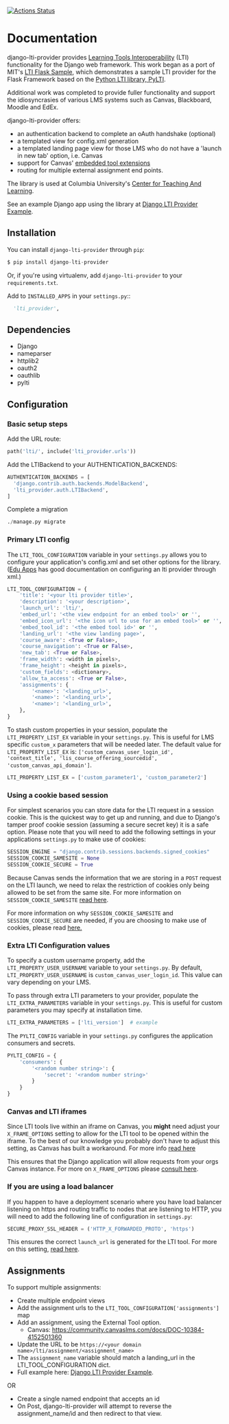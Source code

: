 [![Actions Status](https://github.com/ccnmtl/django-lti-provider/workflows/build-and-test/badge.svg)](https://github.com/ccnmtl/django-lti-provider/actions)

# Documentation

django-lti-provider provides [Learning Tools Interoperability](https://en.wikipedia.org/wiki/Learning_Tools_Interoperability)
(LTI) functionality for the Django web framework. This
work began as a port of MIT's [LTI Flask Sample](https://github.com/mitodl/mit_lti_flask_sample),
which demonstrates a sample LTI provider for the Flask Framework based on
the [Python LTI library, PyLTI](https://github.com/mitodl/pylti).

Additional work was completed to provide fuller functionality and support the idiosyncrasies of various LMS systems
such as Canvas, Blackboard, Moodle and EdEx.

django-lti-provider offers:

* an authentication backend to complete an oAuth handshake (optional)
* a templated view for config.xml generation
* a templated landing page view for those LMS who do not have a 'launch in new tab' option, i.e. Canvas
* support for Canvas' [embedded tool extensions](https://canvas.instructure.com/doc/api/file.editor_button_tools.html)
* routing for multiple external assignment end points.

The library is used at Columbia University's [Center for Teaching And Learning](http://ctl.columbia.edu).

See an example Django app using the library at [Django LTI Provider Example](https://github.com/ccnmtl/django-lti-provider-example).

## Installation

You can install ```django-lti-provider``` through ```pip```:

```python
$ pip install django-lti-provider
```
Or, if you're using virtualenv, add ```django-lti-provider``` to your ```requirements.txt```.

Add to ```INSTALLED_APPS``` in your ```settings.py```::

```python
  'lti_provider',
```

## Dependencies

* Django
* nameparser
* httplib2
* oauth2
* oauthlib
* pylti

## Configuration

### Basic setup steps

Add the URL route:

```python
path('lti/', include('lti_provider.urls'))

```

Add the LTIBackend to your AUTHENTICATION_BACKENDS:

```python
AUTHENTICATION_BACKENDS = [
  'django.contrib.auth.backends.ModelBackend',
  'lti_provider.auth.LTIBackend',
]
```

Complete a migration

```python
./manage.py migrate
```

### Primary LTI config

The ``LTI_TOOL_CONFIGURATION`` variable in your ``settings.py`` allows you to
configure your application's config.xml and set other options for the library. ([Edu Apps](https://www.edu-apps.org/code.html) has good documentation
on configuring an lti provider through xml.)

```python
LTI_TOOL_CONFIGURATION = {
    'title': '<your lti provider title>',
    'description': '<your description>',
    'launch_url': 'lti/',
    'embed_url': '<the view endpoint for an embed tool>' or '',
    'embed_icon_url': '<the icon url to use for an embed tool>' or '',
    'embed_tool_id': '<the embed tool id>' or '',
    'landing_url': '<the view landing page>',
    'course_aware': <True or False>,
    'course_navigation': <True or False>,
    'new_tab': <True or False>,
    'frame_width': <width in pixels>,
    'frame_height': <height in pixels>,
    'custom_fields': <dictionary>,
    'allow_ta_access': <True or False>,
    'assignments': {
        '<name>': '<landing_url>',
        '<name>': '<landing_url>',
        '<name>': '<landing_url>',
    },
}
```

To stash custom properties in your session, populate the `LTI_PROPERTY_LIST_EX` variable in your `settings.py`. This is useful for LMS specific `custom_x` parameters that will be needed later. The default value for `LTI_PROPERTY_LIST_EX` is: `['custom_canvas_user_login_id', 'context_title', 'lis_course_offering_sourcedid', 'custom_canvas_api_domain']`.

```python
LTI_PROPERTY_LIST_EX = ['custom_parameter1', 'custom_parameter2']
```

### Using a cookie based session

For simplest scenarios you can store data for the LTI request in a session cookie.
This is the quickest way to get up and running, and due to Django's tamper
proof cookie session (assuming a secure secret key) it is a safe option.
Please note that you will need to add the following settings in your
applications `settings.py` to make use of cookies:

```python
SESSION_ENGINE = "django.contrib.sessions.backends.signed_cookies"
SESSION_COOKIE_SAMESITE = None
SESSION_COOKIE_SECURE = True
```

Because Canvas sends the information that we are storing in a `POST`
request on the LTI launch, we need to relax the restriction of cookies
only being allowed to be set from the same site. For more information on
`SESSION_COOKIE_SAMESITE` [read here](https://docs.djangoproject.com/en/3.0/ref/settings/#session-cookie-samesite).

For more information on why `SESSION_COOKIE_SAMESITE` and `SESSION_COOKIE_SECURE`
are needed, if you are choosing to make use of cookies, please read
[here.](https://community.canvaslms.com/t5/Developers-Group/SameSite-Cookies-and-Canvas/ba-p/257967)

### Extra LTI Configuration values

To specify a custom username property, add the `LTI_PROPERTY_USER_USERNAME` variable to your `settings.py`. By default, `LTI_PROPERTY_USER_USERNAME` is `custom_canvas_user_login_id`. This value can vary depending on your LMS.

To pass through extra LTI parameters to your provider, populate the `LTI_EXTRA_PARAMETERS` variable in your `settings.py`.
This is useful for custom parameters you may specify at installation time.

```python
LTI_EXTRA_PARAMETERS = ['lti_version']  # example
```

The ``PYLTI_CONFIG`` variable in your ``settings.py`` configures the
application consumers and secrets.

```python
PYLTI_CONFIG = {
    'consumers': {
        '<random number string>': {
            'secret': '<random number string>'
        }
    }
}
```

### Canvas and LTI iframes

Since LTI tools live within an iframe on Canvas, you **might** need
adjust your `X_FRAME_OPTIONS` setting to allow for the LTI tool to be
opened within the iframe. To the best of our knowledge you probably
don't have to adjust this setting, as Canvas has built a workaround.
For more info [read here](https://github.com/ccnmtl/django-lti-provider/issues/280)

This ensures that the Django application will allow requests from your
orgs Canvas instance. For more on `X_FRAME_OPTIONS` please
[consult here](https://docs.djangoproject.com/en/3.0/ref/clickjacking/#module-django.middleware.clickjacking).

### If you are using a load balancer

If you happen to have a deployment scenario where you have load balancer
listening on https and routing traffic to nodes that are listening to HTTP,
you will need to add the following line of configuration in `settings.py`:

```python
SECURE_PROXY_SSL_HEADER = ('HTTP_X_FORWARDED_PROTO', 'https')
```

This ensures the correct `launch_url` is generated for the LTI tool.
For more on this setting, [read here](https://docs.djangoproject.com/en/3.1/ref/settings/#secure-proxy-ssl-header).

## Assignments

To support multiple assignments:

* Create multiple endpoint views
* Add the assignment urls to the `LTI_TOOL_CONFIGURATION['assignments']` map
* Add an assignment, using the External Tool option.
   * Canvas: https://community.canvaslms.com/docs/DOC-10384-4152501360
* Update the URL to be `https://<your domain name>/lti/assignment/<assignment_name>`
* The `assignment_name` variable should match a landing_url in the LTI_TOOL_CONFIGURATION dict.
* Full example here: [Django LTI Provider Example](https://github.com/ccnmtl/django-lti-provider-example).

OR

* Create a single named endpoint that accepts an id
* On Post, django-lti-provider will attempt to reverse the assignment_name/id and then redirect to that view.

